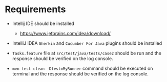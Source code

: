 # Requirements  

* Intellij IDE should be installed
  * https://www.jetbrains.com/idea/download/


* IntelliJ IDEA `Gherkin` and `Cucumber For Java` plugins should be installed


* `Tasks.feature` file at `src/test/java/tests/case2` should be run and the response should be verified on the log console.


* `mvn test clean -Dtest=MyRunner` command should be executed on terminal and the response should be verified on the log console.
